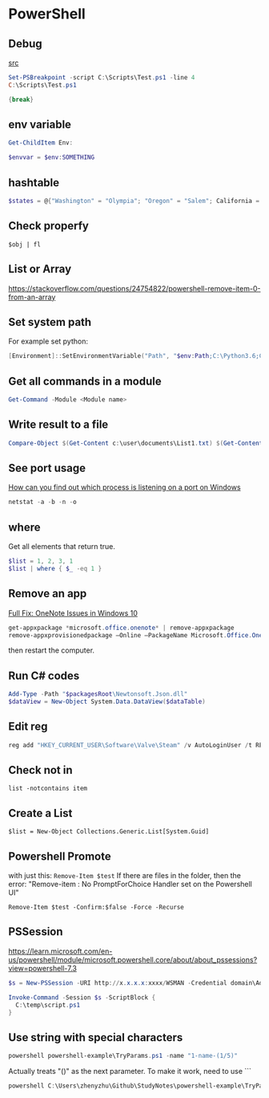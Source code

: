 # PowerShell

## Debug

[src](https://technet.microsoft.com/en-us/library/ff730925.aspx)

```ps1
Set-PSBreakpoint -script C:\Scripts\Test.ps1 -line 4
C:\Scripts\Test.ps1
```

```ps1
{break}
```

## env variable

```ps1
Get-ChildItem Env:

$envvar = $env:SOMETHING
```

## hashtable

```ps1
$states = @{"Washington" = "Olympia"; "Oregon" = "Salem"; California = "Sacramento"}
```

## Check properfy

`$obj | fl`

## List or Array

<https://stackoverflow.com/questions/24754822/powershell-remove-item-0-from-an-array>

## Set system path

For example set python:

```ps1
[Environment]::SetEnvironmentVariable("Path", "$env:Path;C:\Python3.6;C:\Python3.6\Scripts")
```

## Get all commands in a module

```ps1
Get-Command -Module <Module name>
```

## Write result to a file

```ps1
Compare-Object $(Get-Content c:\user\documents\List1.txt) $(Get-Content c:\user\documents\List2.txt) | Out-File C:\filename.txt -Encoding utf8
```

## See port usage

[How can you find out which process is listening on a port on Windows](https://stackoverflow.com/questions/48198/how-can-you-find-out-which-process-is-listening-on-a-port-on-windows)

```ps1
netstat -a -b -n -o
```

## where

Get all elements that return true.

```ps1
$list = 1, 2, 3, 1
$list | where { $_ -eq 1 }
```

## Remove an app

[Full Fix: OneNote Issues in Windows 10](https://windowsreport.com/onenote-problems-windows-10/)

```ps1
get-appxpackage *microsoft.office.onenote* | remove-appxpackage
remove-appxprovisionedpackage –Online –PackageName Microsoft.Office.OneNote_2014.919.2035.737_neutral_~_8wekyb3d8bbwe
```

then restart the computer.

## Run C# codes

```ps1
Add-Type -Path "$packagesRoot\Newtonsoft.Json.dll"
$dataView = New-Object System.Data.DataView($dataTable)
```

## Edit reg

```ps1
reg add "HKEY_CURRENT_USER\Software\Valve\Steam" /v AutoLoginUser /t REG_SZ /d [DATA] /f
```

## Check not in

`list -notcontains item`

## Create a List

`$list = New-Object Collections.Generic.List[System.Guid]`

## Powershell Promote

with just this:
`Remove-Item $test`
If there are files in the folder, then the error: "Remove-item : No PromptForChoice Handler set on the Powershell UI"

`Remove-Item $test -Confirm:$false -Force -Recurse`

## PSSession

<https://learn.microsoft.com/en-us/powershell/module/microsoft.powershell.core/about/about_pssessions?view=powershell-7.3>

```powershell
$s = New-PSSession -URI http://x.x.x.x:xxxx/WSMAN -Credential domain\Administrator -Authentication Negotiate

Invoke-Command -Session $s -ScriptBlock {
  C:\temp\script.ps1
}
```

## Use string with special characters

```powershell
powershell powershell-example\TryParams.ps1 -name "1-name-(1/5)"
```

Actually treats "()" as the next parameter. To make it work, need to use ```

```powershell
powershell C:\Users\zhenyzhu\Github\StudyNotes\powershell-example\TryParams.ps1 -name '1-name-`(1/5`)'
```
